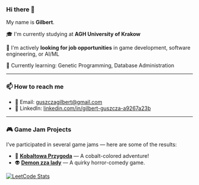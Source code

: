 ### Hi there 👋  
My name is **Gilbert**.

🎓 I'm currently studying at **AGH University of Krakow**  

💼 I'm actively **looking for job opportunities** in game development, software engineering, or AI/ML

🌱 Currently learning: Genetic Programming, Database Administration  

---

### 📫 How to reach me
- 📧 Email: guszczagilbert@gmail.com  
- 🔗 LinkedIn: [linkedin.com/in/gilbert-guszcza-a9267a23b](https://www.linkedin.com/in/gilbert-guszcza-a9267a23b)

---

### 🎮 Game Jam Projects
I’ve participated in several game jams — here are some of the results:

- 🔨 [**Kobaltowa Przygoda**](https://pitahaya-games.itch.io/kobaltowa-przygoda) — A cobalt-colored adventure!
- 👽 [**Demon zza lady**](https://pitahaya-games.itch.io/demon-zza-lady) — A quirky horror-comedy game.


[![LeetCode Stats](https://leetcard.jacoblin.cool/Isdre)](https://leetcode.com/Isdre/)
